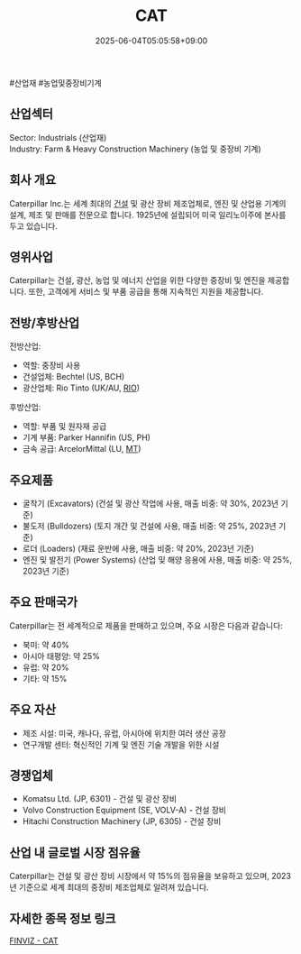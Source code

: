 ﻿---
title: "CAT"
date: 2025-06-04T05:05:58+09:00
lastmod: 2025-06-04T05:05:58+09:00
type: docs
sidebar:
  open: true
weight: 176
---
<div style="display:none">
  <meta property="article:published_time" content="2025-06-03T20:05:58Z" />
  <meta property="article:modified_time" content="2025-06-03T20:05:58Z" />
</div>
#산업재 #농업및중장비기계 

## 산업섹터

Sector: Industrials (산업재)  
Industry: Farm & Heavy Construction Machinery (농업 및 중장비 기계)

## 회사 개요

Caterpillar Inc.는 세계 최대의 [건설](/industry-study/건설/) 및 광산 장비 제조업체로, 엔진 및 산업용 기계의 설계, 제조 및 판매를 전문으로 합니다. 1925년에 설립되어 미국 일리노이주에 본사를 두고 있습니다.

## 영위사업

Caterpillar는 건설, 광산, 농업 및 에너지 산업을 위한 다양한 중장비 및 엔진을 제공합니다. 또한, 고객에게 서비스 및 부품 공급을 통해 지속적인 지원을 제공합니다.

## 전방/후방산업

전방산업:

- 역할: 중장비 사용
- 건설업체: Bechtel (US, BCH)
- 광산업체: Rio Tinto (UK/AU, [RIO](/company-analysis/rio/))

후방산업:

- 역할: 부품 및 원자재 공급
- 기계 부품: Parker Hannifin (US, PH)
- 금속 공급: ArcelorMittal (LU, [MT](/company-analysis/mt/))

## 주요제품

- 굴착기 (Excavators) (건설 및 광산 작업에 사용, 매출 비중: 약 30%, 2023년 기준)
- 불도저 (Bulldozers) (토지 개간 및 건설에 사용, 매출 비중: 약 25%, 2023년 기준)
- 로더 (Loaders) (재료 운반에 사용, 매출 비중: 약 20%, 2023년 기준)
- 엔진 및 발전기 (Power Systems) (산업 및 해양 응용에 사용, 매출 비중: 약 25%, 2023년 기준)

## 주요 판매국가

Caterpillar는 전 세계적으로 제품을 판매하고 있으며, 주요 시장은 다음과 같습니다:

- 북미: 약 40%
- 아시아 태평양: 약 25%
- 유럽: 약 20%
- 기타: 약 15%

## 주요 자산

- 제조 시설: 미국, 캐나다, 유럽, 아시아에 위치한 여러 생산 공장
- 연구개발 센터: 혁신적인 기계 및 엔진 기술 개발을 위한 시설

## 경쟁업체

- Komatsu Ltd. (JP, 6301) - 건설 및 광산 장비
- Volvo Construction Equipment (SE, VOLV-A) - 건설 장비
- Hitachi Construction Machinery (JP, 6305) - 건설 장비

## 산업 내 글로벌 시장 점유율

Caterpillar는 건설 및 광산 장비 시장에서 약 15%의 점유율을 보유하고 있으며, 2023년 기준으로 세계 최대의 중장비 제조업체로 알려져 있습니다.

## 자세한 종목 정보 링크

[FINVIZ - CAT](https://finviz.com/quote.ashx?t=CAT)
